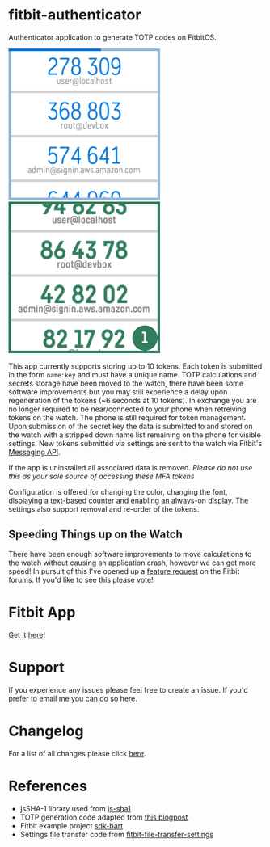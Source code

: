 # fitbit-authenticator

Authenticator application to generate TOTP codes on FitbitOS.

![](Authenticator-screenshot1.png) ![](Authenticator-screenshot2.png)

This app currently supports storing up to 10 tokens. Each token is submitted in the form `name:key` and must have a unique name. TOTP calculations and secrets storage have been moved to the watch, there have been some software improvements but you may still experience a delay upon regeneration of the tokens (~6 seconds at 10 tokens). In exchange you are no longer required to be near/connected to your phone when retreiving tokens on the watch. The phone is still required for token management. Upon submission of the secret key the data is submitted to and stored on the watch with a stripped down name list remaining on the phone for visible settings. New tokens submitted via settings are sent to the watch via Fitbit's [Messaging API](https://dev.fitbit.com/build/reference/companion-api/messaging/). 

If the app is uninstalled all associated data is removed. *Please do not use this as your sole source of accessing these MFA tokens*

Configuration is offered for changing the color, changing the font, displaying a text-based counter and enabling an always-on display.
The settings also support removal and re-order of the tokens.

## Speeding Things up on the Watch

There have been enough software improvements to move calculations to the watch without causing an application crash, however we can get more speed! In pursuit of this I've opened up a [feature request](https://community.fitbit.com/t5/Feature-Suggestions/Device-crypto-support/idi-p/2677127) on the Fitbit forums. If you'd like to see this please vote!

# Fitbit App 

Get it [here](https://gam.fitbit.com/gallery/app/ff58cce2-1f9d-4a2f-917d-3cb70c11b542)!

# Support

If you experience any issues please feel free to create an issue. If you'd prefer to email me you can do so [here](mailto:lixxiadev@gmail.com).

# Changelog

For a list of all changes please click [here](CHANGELOG.md).

# References

- jsSHA-1 library used from [js-sha1](https://github.com/emn178/js-sha1)
- TOTP generation code adapted from [this blogpost](http://blog.tinisles.com/2011/10/google-authenticator-one-time-password-algorithm-in-javascript/)
- Fitbit example project [sdk-bart](https://github.com/Fitbit/sdk-bart)
- Settings file transfer code from [fitbit-file-transfer-settings](https://github.com/KiezelPay/fitbit-file-transfer-settings)

